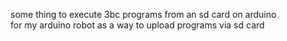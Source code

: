 some thing to execute 3bc programs from an sd card on arduino<br>
for my arduino robot as a way to upload programs via sd card
